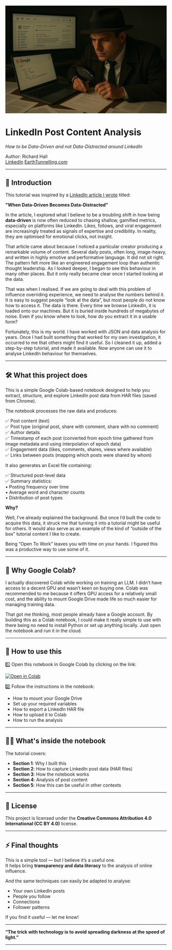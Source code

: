 ![Detective Extracting LinkedIn Data](images/TutorialHeaderImage.png)
# LinkedIn Post Content Analysis  
*How to be Data-Driven and not Data-Distracted around LinkedIn*

Author: Richard Hall  
[LinkedIn](https://www.linkedin.com/in/rilhia/)
[EarthTunnelling.com](https://earthtunnelling.com)

---

## 📖 Introduction

This tutorial was inspired by a [LinkedIn article I wrote](https://www.linkedin.com/pulse/when-data-driven-becomes-data-distracted-richard-hall-pplke) titled:

**"When Data-Driven Becomes Data-Distracted"**

In the article, I explored what I believe to be a troubling shift in how being **data-driven** is now often reduced to chasing shallow, gamified metrics, especially on platforms like LinkedIn.
Likes, follows, and viral engagement are increasingly treated as signals of expertise and credibility. In reality, they are optimised for emotional clicks, not insight.

That article came about because I noticed a particular creator producing a remarkable volume of content. Several daily posts, often long, image-heavy, and written in highly emotive and performative language. It did not sit right. The pattern felt more like an engineered engagement loop than authentic thought leadership. As I looked deeper, I began to see this behaviour in many other places. But it only really became clear once I started looking at the data.

That was when I realised. If we are going to deal with this problem of influence overriding experience, we need to analyse the numbers behind it. It is easy to suggest people “look at the data”, but most people do not know how to access it. The data is there. Every time we browse LinkedIn, it is loaded onto our machines. But it is buried inside hundreds of megabytes of noise. Even if you know where to look, how do you extract it in a usable form?

Fortunately, this is my world. I have worked with JSON and data analysis for years. Once I had built something that worked for my own investigation, it occurred to me that others might find it useful.
So I cleaned it up, added a step-by-step tutorial, and made it available. Now anyone can use it to analyse LinkedIn behaviour for themselves.

---

## 🛠️ What this project does

This is a simple Google Colab-based notebook designed to help you extract, structure, and explore LinkedIn post data from HAR files (saved from Chrome).

The notebook processes the raw data and produces:

✅ Post content (text)  
✅ Post type (original post, share with comment, share with no comment)  
✅ Author details  
✅ Timestamp of each post (converted from epoch time gathered from image metadata and using interpolation of epoch data)  
✅ Engagement data (likes, comments, shares, views where available)  
✅ Links between posts (mapping which posts were shared by whom)  

It also generates an Excel file containing:  

✅ Structured post-level data  
✅ Summary statistics:  
	•	Posting frequency over time  
	•	Average word and character counts  
	•	Distribution of post types  

**Why?**

Well, I’ve already explained the background. But once I’d built the code to acquire this data, it struck me that turning it into a tutorial might be useful for others. It would also serve as an example of the kind of “outside of the box” tutorial content I like to create.

Being “Open To Work” leaves you with time on your hands. I figured this was a productive way to use some of it.

---

## 🤔 Why Google Colab?

I actually discovered Colab while working on training an LLM. I didn’t have access to a decent GPU and wasn’t keen on buying one. Colab was recommended to me because it offers GPU access for a relatively small cost, and the ability to mount Google Drive made life so much easier for managing training data.

That got me thinking, most people already have a Google account. By building this as a Colab notebook, I could make it really simple to use with there being no need to install Python or set up anything locally. Just open the notebook and run it in the cloud.

---

## 🚀 How to use this

1️⃣ Open this notebook in Google Colab by clicking on the link:  

[![Open in Colab](https://colab.research.google.com/assets/colab-badge.svg)](https://colab.research.google.com/github/rilhia/linkedin_content_analysis/blob/main/LinkedIn_Post_Data.ipynb)

2️⃣ Follow the instructions in the notebook:
- How to mount your Google Drive
- Set up your required variables
- How to export a LinkedIn HAR file
- How to upload it to Colab
- How to run the analysis

---

## 🧑‍💻 What's inside the notebook

The tutorial covers:

- **Section 1**: Why I built this  
- **Section 2**: How to capture LinkedIn post data (HAR files)  
- **Section 3**: How the notebook works  
- **Section 4**: Analysis of post content  
- **Section 5**: How this can be useful in other contexts  

---

## 📝 License

This project is licensed under the **Creative Commons Attribution 4.0 International (CC BY 4.0)** license.

---

## ⚡ Final thoughts

This is a simple tool — but I believe it’s a useful one.  
It helps bring **transparency and data literacy** to the analysis of online influence.

And the same techniques can easily be adapted to analyse:
- Your own LinkedIn posts
- People you follow
- Connections
- Follower patterns  

If you find it useful — let me know!  

---

**“The trick with technology is to avoid spreading darkness at the speed of light.”**

---
